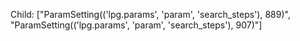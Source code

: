 Child: ["ParamSetting(('lpg.params', 'param', 'search_steps'), 889)", "ParamSetting(('lpg.params', 'param', 'search_steps'), 907)"]